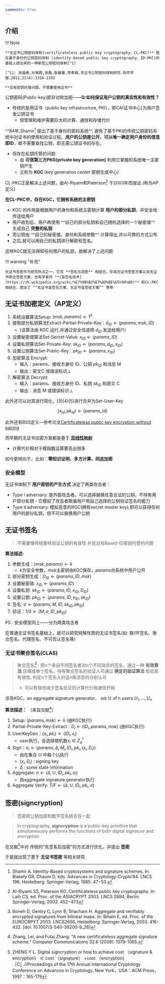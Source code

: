 ```yaml
---
comments: true
---
```


## 介绍

!!! Note

    **无证书公钥密码体制(certificateless public key cryptography，CL-PKC)** 是在基于身份的公钥密码体制 (identity-based public key cryptography，ID-PKC)的基础上提出来的一种新型公钥密码体制[^1]

    [^1]: 张福泰,孙银霞,张磊,耿曼曼,李素娟.无证书公钥密码体制研究.软件学报,2011,22(6):1316-1332

    **没有密钥托管问题，不需要使用证书**

公钥密码(Public-key)即非对称加密——**Q:如何保证用户公钥的真实性和有效性？** 

- 传统的是用证书（public key infrastructure, PKI），即CA(证书中心)为用户签发公钥证书
    - 但管理和维护需要巨大的计算、通信和存储代价

^^84年,Shamir[^2] 提出了基于身份的密码系统^^, 避免了基于PKI的传统公钥密码系统中对证书的使用和验证过程。**用户的公钥是公开、可以唯一确定用户身份的信息即ID**，故不需要查找公钥，即无需公钥证书的存在。
[^2]: Shamir A. Identity-Based cryptosystems and signature schemes. In: Blakely GR, Chaum D, eds. Advances in Cryptology-Crypto’84. LNCS 196. Heidelberg: Springer-Verlag, 1985. 47−53.

- 但存在私钥托管的问题
    - 由 **可信第三方PKG(private key generation)** 利用它掌握的系统唯一主密钥产生
    - 又称为 **KGC** (key generation center 密钥生成中心)

CL-PKC正是解决上述问题，由Al-Riyami和Paterson[^3] 于2003年而提出 (称为AP定义)
[^3]: Al-Riyami SS, Paterson KG. Certificateless public key cryptography. In: Laih CS, ed. Proc. of the ASIACRYPT 2003. LNCS 2894, Berlin: Springer-Verlag, 2003. 452−473

**在CL-PKC中，存在KGC，它拥有系统的主密钥**

- KGC 的作用是根据用户的身份和系统主密钥计算 **用户的部分私钥**，并安全地传送给用户
- 用户收到后，用户再使用 ^^自己的部分私钥和自己随机选择的一个秘密值^^ 生成自己 **完整的私钥**
- 而公钥由 ^^自己的秘密值、身份和系统参数^^ 计算得出,并以可靠的方式公布
- 之后,就可以用自己的私钥进行解密和签名。

这样KGC就无法得知任何用户的私钥，故解决了上述问题

!!! warning "补充"

    无证书签密作为研究热点之一，它将 **签名与加密** 相结合，形成无证书签密方案以及无证书聚合签密方案，也有学者将 **[盲签名技术](https://zh.wikipedia.org/wiki/%E7%9B%B2%E7%AD%BE%E5%90%8D)** 和CL-PKC相结合，提出了 ^^无证书盲签名方案、无证书盲签密方案^^ 等等

## 无证书加密定义（AP定义）

1. 系统设置算法Setup: $(msk, params) \leftarrow 1^k$
2. 提取部分私钥算法Extract-Partial-Private-Key：$d_{ID} \leftarrow (params, msk, ID)$
      - (该算法由 KGC 运行,并通过安全信道把 $d_{ID}$ 发送给用户)
3. 设置秘密值算法Set-Secret-Value: $x_{ID} \leftarrow (params, ID)$
4. 设置私钥算法Set-Private-Key: $sk_{ID} \leftarrow (params, d_{ID}, x_{ID})$
5. 设置公钥算法Set-Public-Key：$pk_{ID} \leftarrow (params, x_{ID})$
6. 加密算法 Encrypt: 
      - 输入：params、接收方身份 ID、公钥 $pk_{ID}$ 和消息 M
      - 输出：密文C 或错误标识$\bot$
7. 解密算法 Decrypt:
      - 输入：params、接收方身份 ID、私钥 $sk_{ID}$ 和密文 C
      - 输出：消息 M 或错误标识$\bot$

此外还可以对其进行简化，(3)(4)(5)进行合并为Set-User-Key

$$
      (x_{id}, pk_{id}) \leftarrow (params, id)
$$

此外还有BSS定义—参考论文[Certificateless public key encryption without pairing](https://documents.uow.edu.au/~/wsusilo/clpkewp_bss_final.pdf)

而早期的无证书加密方案都是基于 **[双线性映射](./bilinear_pairing.md)**

- 计算代价相对于模指数运算要高出很多

如今更倾向于，比如：**零知识证明、多方计算、同态加密**

### 安全模型

无证书体制下 **用户密钥的产生方式** 决定了两类攻击者：

- Type I adversary: 是外部攻击者，可以选择替换任意合法的公钥，不持有用户部分私钥
      - 它模拟了攻击者欺骗用户用自己选择的公钥验证签名的能力
- Type II adversary: 模拟恶意的KGC(拥有secret master key),即可以获得任何用户的部分私钥，但不可以替换用户公钥 

## 无证书签名

> 不需要像传统那样验证公钥的有效性  并且没有Based-ID密钥托管的问题

**算法描述:**

1. 参数生成：$(msk, params) \leftarrow k$
    * $k$为安全参数，$msk$主密钥由KGC保存，$params$向系统中用户公开 
2. 部分密钥生成：$D_{ID} \leftarrow (params, ID, msk)$
3. 设置秘密值: $x_{ID} \leftarrow (params, ID)$
4. 设置私钥: $sk_{ID}  \leftarrow (params, ID, x_{ID}, D_{ID})$
5. 设置公钥: $pk_{ID} \leftarrow (params, ID, x_{ID}, sk_{ID})$
6. 签名: $\sigma \leftarrow (params, M, ID, sk_{ID}, pk_{ID})$
7. 验证：$1/0 \leftarrow (M, \sigma, ID, pk_{ID})$

PS : 安全模型同上——分为两类攻击者

在普通无证书签名基础上，就可以研究特殊性质的无证书签名(如: 群/环签名、聚合签名、代理签名、不可否认签名等)

### 无证书聚合签名(CLAS)

> 聚合签名[^4] : 把n个来自不同签名者对n个不同消息的签名，通过一种 **有效算法** 压缩成单个签名。持有聚合签名的验证人可通过 **确定的验证算法** 检验其有效性, 判定n个签名人对这n条消息的分别认可
>
> - 可以有效地减少签名验证的计算代价和通信开销

[^4]: Boneh D, Gentry C, Lynn B, Shacham H. Aggregate and verifiably encrypted signatures from bilinear maps. In: Biham E, ed. Proc. of the EUROCRPYT 2003. LNCS2656, Heidelberg: Springer-Verlag, 2003. 416-432. [doi: 10.1007/3-540-39200-9_26]

涉及KGC、an aggregate signature generator、 set $\mathbb{U}$ of n users $U_1,...,U_n$

**算法描述：** （来自文献[^5]）

[^5]: Zhang, Lei, and Futai Zhang. "A new certificateless aggregate signature scheme." Computer Communications 32.6 (2009): 1079-1085.

1. Setup: $(params, msk) \leftarrow \lambda$ (由KGC执行)
2. Partial-Private-Key-Extract：$D_i \leftarrow (ID_i, params, msk)$ (由KGC执行)
3. UserKeyGen：$(x_i,pk_i) \leftarrow (ID_i, x_i)$
      - user执行，会选择随机数$x_i \in Z^*_q$
4. Sign：$\sigma_i \leftarrow (params, \Delta, M_i, ID_i, pk_i, (x_i, D_i))$
      - 由在集合 $\mathbb{U}$ 中每个$U_i$执行
      - $(x_i, D_i)$ : signing key
      - $\Delta$ : some state information
5. Aggregate: $\sigma \leftarrow (\Delta, \mathbb{U}, ID_i, pk_i, \sigma_i)$
      - 由aggregate signature generator执行 
6. Aggregate Verify: $T/F \leftarrow (\Delta, \mathbb{U}, ID_i, pk_i, \sigma)$


## 签密(signcryption)

> 签密把公钥加密和数字签名结合在一起

> In cryptography, **signcryption** is a public-key primitive that simultaneously performs the functions of both digital signature and encryption

在文献[^6]中对 传统的“先签名后加密”的方式进行优化，并提出 **签密**

[^6]: ZHENG Y L. Digital signcryption or how to achieve cost （signature & encryption） ≪ cost （signature） +cost （encryption）［C］//Proceedings of the 17th Annual International Cryptology Conference on Advances in Cryptology. New York，USA：ACM Press，1997：165-179

于是就出现了基于 **无证书签密** 等相关研究